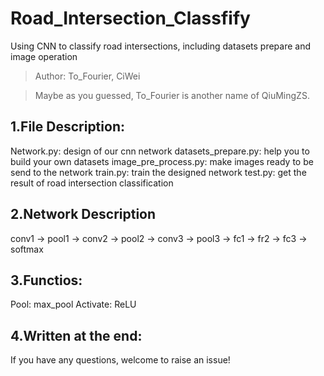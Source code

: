 # Road_Intersection_Classfify
Using CNN to classify road intersections, including datasets prepare and image operation
> Author: To_Fourier, CiWei

> Maybe as you guessed, To_Fourier is another name of QiuMingZS. 

## 1.File Description:
Network.py:           design of our cnn network
datasets_prepare.py:  help you to build your own datasets
image_pre_process.py: make images ready to be send to the network
train.py:             train the designed network
test.py:              get the result of road intersection classification

## 2.Network Description
conv1 -> pool1 -> conv2 -> pool2 -> conv3 -> pool3 -> fc1 -> fr2 -> fc3 -> softmax

## 3.Functios:
Pool: max_pool
Activate: ReLU

## 4.Written at the end:
If you have any questions, welcome to raise an issue!
